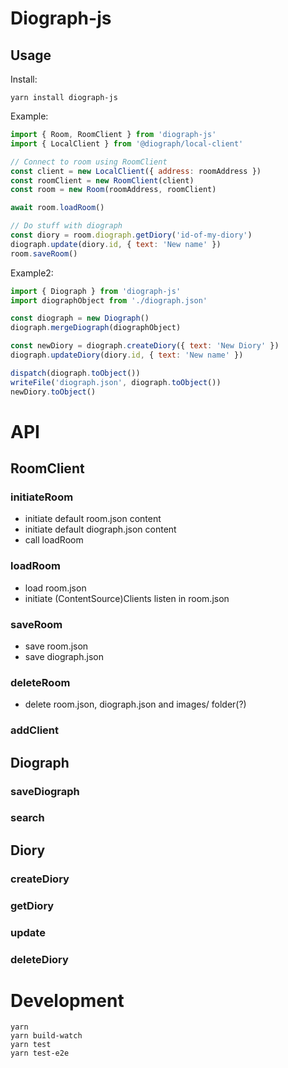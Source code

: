 # Diograph-js

## Usage

Install:

```
yarn install diograph-js
```

Example:

```js
import { Room, RoomClient } from 'diograph-js'
import { LocalClient } from '@diograph/local-client'

// Connect to room using RoomClient
const client = new LocalClient({ address: roomAddress })
const roomClient = new RoomClient(client)
const room = new Room(roomAddress, roomClient)

await room.loadRoom()

// Do stuff with diograph
const diory = room.diograph.getDiory('id-of-my-diory')
diograph.update(diory.id, { text: 'New name' })
room.saveRoom()
```

Example2:

```js
import { Diograph } from 'diograph-js'
import diographObject from './diograph.json'

const diograph = new Diograph()
diograph.mergeDiograph(diographObject)

const newDiory = diograph.createDiory({ text: 'New Diory' })
diograph.updateDiory(diory.id, { text: 'New name' })

dispatch(diograph.toObject())
writeFile('diograph.json', diograph.toObject())
newDiory.toObject()
```

# API

## RoomClient

### initiateRoom

- initiate default room.json content
- initiate default diograph.json content
- call loadRoom

### loadRoom

- load room.json
- initiate (ContentSource)Clients listen in room.json

### saveRoom

- save room.json
- save diograph.json

### deleteRoom

- delete room.json, diograph.json and images/ folder(?)

### addClient

## Diograph

### saveDiograph

### search

## Diory

### createDiory

### getDiory

### update

### deleteDiory

# Development

```
yarn
yarn build-watch
yarn test
yarn test-e2e
```

